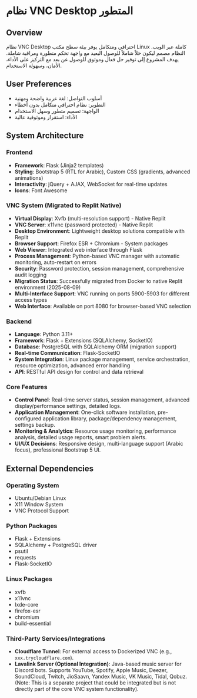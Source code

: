# نظام VNC Desktop المتطور

## Overview
نظام VNC Desktop احترافي ومتكامل يوفر بيئة سطح مكتب Linux كاملة عبر الويب. النظام مصمم ليكون حلاً شاملاً للوصول البعيد مع واجهة تحكم متطورة ومراقبة شاملة. يهدف المشروع إلى توفير حل فعال وموثوق للوصول عن بعد مع التركيز على الأداء، الأمان، وسهولة الاستخدام.

## User Preferences
- أسلوب التواصل: لغة عربية واضحة ومهنية
- التطوير: نظام احترافي متكامل بدون أخطاء
- الواجهة: تصميم متطور وسهل الاستخدام
- الأداء: استقرار وموثوقية عالية

## System Architecture

### Frontend
- **Framework**: Flask (Jinja2 templates)
- **Styling**: Bootstrap 5 (RTL for Arabic), Custom CSS (gradients, advanced animations)
- **Interactivity**: jQuery + AJAX, WebSocket for real-time updates
- **Icons**: Font Awesome

### VNC System (Migrated to Replit Native)
- **Virtual Display**: Xvfb (multi-resolution support) - Native Replit
- **VNC Server**: x11vnc (password protected) - Native Replit
- **Desktop Environment**: Lightweight desktop solutions compatible with Replit
- **Browser Support**: Firefox ESR + Chromium - System packages
- **Web Viewer**: Integrated web interface through Flask
- **Process Management**: Python-based VNC manager with automatic monitoring, auto-restart on errors
- **Security**: Password protection, session management, comprehensive audit logging
- **Migration Status**: Successfully migrated from Docker to native Replit environment (2025-08-09)
- **Multi-Interface Support**: VNC running on ports 5900-5903 for different access types
- **Web Interface**: Available on port 8080 for browser-based VNC selection

### Backend
- **Language**: Python 3.11+
- **Framework**: Flask + Extensions (SQLAlchemy, SocketIO)
- **Database**: PostgreSQL with SQLAlchemy ORM (migration support)
- **Real-time Communication**: Flask-SocketIO
- **System Integration**: Linux package management, service orchestration, resource optimization, advanced error handling
- **API**: RESTful API design for control and data retrieval

### Core Features
- **Control Panel**: Real-time server status, session management, advanced display/performance settings, detailed logs.
- **Application Management**: One-click software installation, pre-configured application library, package/dependency management, settings backup.
- **Monitoring & Analytics**: Resource usage monitoring, performance analysis, detailed usage reports, smart problem alerts.
- **UI/UX Decisions**: Responsive design, multi-language support (Arabic focus), professional Bootstrap 5 UI.

## External Dependencies

### Operating System
- Ubuntu/Debian Linux
- X11 Window System
- VNC Protocol Support

### Python Packages
- Flask + Extensions
- SQLAlchemy + PostgreSQL driver
- psutil
- requests
- Flask-SocketIO

### Linux Packages
- xvfb
- x11vnc
- lxde-core
- firefox-esr
- chromium
- build-essential

### Third-Party Services/Integrations
- **Cloudflare Tunnel**: For external access to Dockerized VNC (e.g., `xxx.trycloudflare.com`).
- **Lavalink Server (Optional Integration)**: Java-based music server for Discord bots. Supports YouTube, Spotify, Apple Music, Deezer, SoundCloud, Twitch, JioSaavn, Yandex Music, VK Music, Tidal, Qobuz. (Note: This is a separate project that could be integrated but is not directly part of the core VNC system functionality).